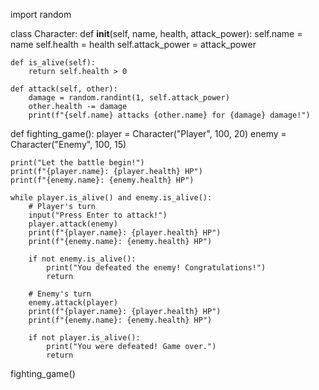 
import random

class Character:
    def __init__(self, name, health, attack_power):
        self.name = name
        self.health = health
        self.attack_power = attack_power

    def is_alive(self):
        return self.health > 0

    def attack(self, other):
        damage = random.randint(1, self.attack_power)
        other.health -= damage
        print(f"{self.name} attacks {other.name} for {damage} damage!")

def fighting_game():
    player = Character("Player", 100, 20)
    enemy = Character("Enemy", 100, 15)

    print("Let the battle begin!")
    print(f"{player.name}: {player.health} HP")
    print(f"{enemy.name}: {enemy.health} HP")

    while player.is_alive() and enemy.is_alive():
        # Player's turn
        input("Press Enter to attack!")
        player.attack(enemy)
        print(f"{player.name}: {player.health} HP")
        print(f"{enemy.name}: {enemy.health} HP")

        if not enemy.is_alive():
            print("You defeated the enemy! Congratulations!")
            return

        # Enemy's turn
        enemy.attack(player)
        print(f"{player.name}: {player.health} HP")
        print(f"{enemy.name}: {enemy.health} HP")

        if not player.is_alive():
            print("You were defeated! Game over.")
            return

fighting_game()
